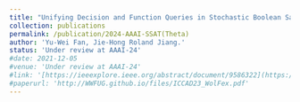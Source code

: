 ```yaml
---
title: "Unifying Decision and Function Queries in Stochastic Boolean Satisfiability"
collection: publications
permalink: /publication/2024-AAAI-SSAT(Theta)
author: 'Yu-Wei Fan, Jie-Hong Roland Jiang.'
status: 'Under review at AAAI-24'
#date: 2021-12-05
#venue: 'Under review at AAAI-24'
#link: '[https://ieeexplore.ieee.org/abstract/document/9586322](https://ojs.aaai.org/index.php/AAAI/article/view/25509)'
#paperurl: 'http://WWFUG.github.io/files/ICCAD23_WolFex.pdf'
---
```

